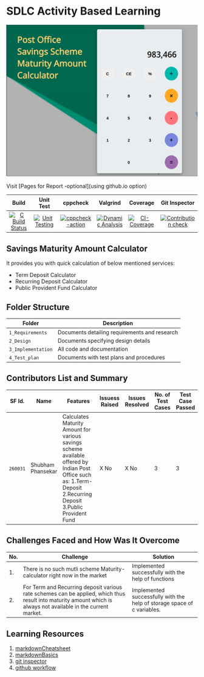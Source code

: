 # SDLC Activity Based Learning
![Banner](https://github.com/shubh-77/LnT_Mini_Project/blob/main/1_Requirements/banner1.png)

Visit [Pages for Report -optional](using github.io option)

|Build|Unit Test|cppcheck|Valgrind|Coverage|Git Inspector|
|:--:|:--:|:--:|:--:|:--:|:--:|
| [![C Build Status](https://github.com/shubh-77/LnT_Mini_Project/actions/workflows/cbuild.yml/badge.svg)](https://github.com/shubh-77/LnT_Mini_Project/actions/workflows/cbuild.yml) |[![Unit Testing](https://github.com/shubh-77/LnT_Mini_Project/actions/workflows/unitTesting.yml/badge.svg)](https://github.com/shubh-77/LnT_Mini_Project/actions/workflows/unitTesting.yml)|[![cppcheck-action](https://github.com/shubh-77/LnT_Mini_Project/actions/workflows/cppcheck.yml/badge.svg)](https://github.com/shubh-77/LnT_Mini_Project/actions/workflows/cppcheck.yml)|[![Dynamic Analysis](https://github.com/shubh-77/LnT_Mini_Project/actions/workflows/dynamic_code_quality.yml/badge.svg)](https://github.com/shubh-77/LnT_Mini_Project/actions/workflows/dynamic_code_quality.yml)|[![CI-Coverage](https://github.com/shubh-77/LnT_Mini_Project/actions/workflows/coverage.yml/badge.svg)](https://github.com/shubh-77/LnT_Mini_Project/actions/workflows/coverage.yml)|[![Contribution check](https://github.com/shubh-77/LnT_Mini_Project/actions/workflows/gitinspector.yml/badge.svg)](https://github.com/shubh-77/LnT_Mini_Project/actions/workflows/gitinspector.yml)|






## Savings Maturity Amount Calculator
It provides you with quick calculation of below mentioned services:

* Term Deposit Calculator
* Recurring Deposit Calculator
* Public Provident Fund Calculator







## Folder Structure
Folder             | Description
-------------------| -----------------------------------------
`1_Requirements`   | Documents detailing requirements and research
`2_Design`         | Documents specifying design details
`3_Implementation` | All code and documentation
`4_Test_plan`      | Documents with test plans and procedures









## Contributors List and Summary

SF Id. |  Name   |    Features    | Issuess Raised |Issues Resolved|No. of Test Cases|Test Case Passed
-------|---------|----------------|----------------|---------------|-------------|--------------
`260031` | Shubham Phansekar  | Calculates Maturity Amount for various savings scheme available offered by Indian Post Office such as: 1.Term-Deposit 2.Recurring Deposit 3.Public Provident Fund | X No     | X No   | 3  | 3     
   

## Challenges Faced and How Was It Overcome
| No. | Challenge | Solution
|-----|-----------|--------
|1. | There is no such mutli scheme Maturity-calculator right now in the market | Implemented successfully with the help of functions
|2. | For Term and Recurring deposit various rate schemes can be applied, which thus result into maturity amount which is always not available in the current market.| Implemented successfully with the help of storage space of c variables. 

## Learning Resources
1. [markdownCheatsheet](https://github.com/adam-p/markdown-here/wiki/Markdown-Cheatsheet)
2. [markdownBasics](https://guides.github.com/features/mastering-markdown/)
3. [git inspector](https://github.com/ejwa/gitinspector.git)
4. [github workflow](https://docs.github.com/en/actions/learn-github-action)
